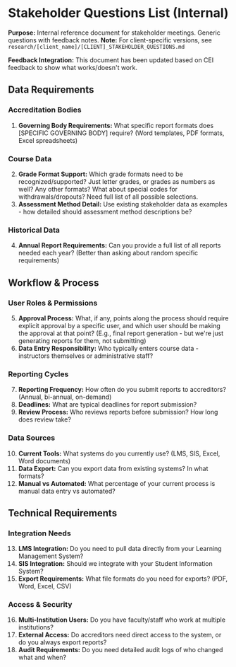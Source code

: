 # Stakeholder Questions List (Internal)

**Purpose:** Internal reference document for stakeholder meetings. Generic questions with feedback notes.
**Note:** For client-specific versions, see `research/[client_name]/[CLIENT]_STAKEHOLDER_QUESTIONS.md`

**Feedback Integration:** This document has been updated based on CEI feedback to show what works/doesn't work.

## Data Requirements

### Accreditation Bodies
1. **Governing Body Requirements:** What specific report formats does [SPECIFIC GOVERNING BODY] require? (Word templates, PDF formats, Excel spreadsheets)

### Course Data
2. **Grade Format Support:** Which grade formats need to be recognized/supported? Just letter grades, or grades as numbers as well? Any other formats? What about special codes for withdrawals/dropouts? Need full list of all possible selections.
3. **Assessment Method Detail:** Use existing stakeholder data as examples - how detailed should assessment method descriptions be?

### Historical Data
4. **Annual Report Requirements:** Can you provide a full list of all reports needed each year? (Better than asking about random specific requirements)

## Workflow & Process

### User Roles & Permissions
5. **Approval Process:** What, if any, points along the process should require explicit approval by a specific user, and which user should be making the approval at that point? (E.g., final report generation - but we're just generating reports for them, not submitting)
6. **Data Entry Responsibility:** Who typically enters course data - instructors themselves or administrative staff?

### Reporting Cycles
7. **Reporting Frequency:** How often do you submit reports to accreditors? (Annual, bi-annual, on-demand)
8. **Deadlines:** What are typical deadlines for report submission?
9. **Review Process:** Who reviews reports before submission? How long does review take?

### Data Sources
10. **Current Tools:** What systems do you currently use? (LMS, SIS, Excel, Word documents)
11. **Data Export:** Can you export data from existing systems? In what formats?
12. **Manual vs Automated:** What percentage of your current process is manual data entry vs automated?

## Technical Requirements

### Integration Needs
13. **LMS Integration:** Do you need to pull data directly from your Learning Management System?
14. **SIS Integration:** Should we integrate with your Student Information System?
15. **Export Requirements:** What file formats do you need for exports? (PDF, Word, Excel, CSV)

### Access & Security
16. **Multi-Institution Users:** Do you have faculty/staff who work at multiple institutions?
17. **External Access:** Do accreditors need direct access to the system, or do you always export reports?
18. **Audit Requirements:** Do you need detailed audit logs of who changed what and when?
